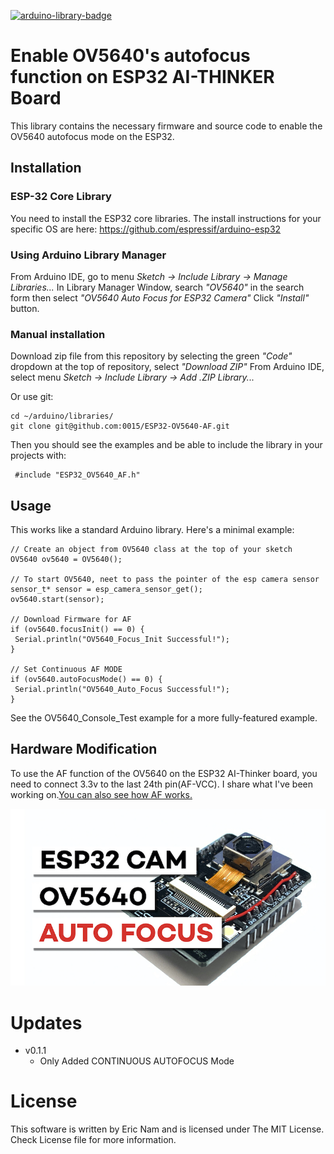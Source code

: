 [![arduino-library-badge](https://www.ardu-badge.com/badge/OV5640%20Auto%20Focus%20for%20ESP32%20Camera.svg)](https://www.ardu-badge.com/OV5640%20Auto%20Focus%20for%20ESP32%20Camera)

# Enable OV5640's autofocus function on ESP32 AI-THINKER Board

This library contains the necessary firmware and source code to enable the OV5640 autofocus mode on the ESP32.

## Installation

### ESP-32 Core Library
You need to install the ESP32 core libraries.
The install instructions for your specific OS are here:
https://github.com/espressif/arduino-esp32

### Using Arduino Library Manager

From Arduino IDE, go to menu *Sketch -> Include Library -> Manage Libraries...*
In Library Manager Window, search *"OV5640"* in the search form then select *"OV5640 Auto Focus for ESP32 Camera"*
Click *"Install"* button.

### Manual installation

Download zip file from this repository by selecting the green *"Code"* dropdown at the top of repository, select *"Download ZIP"*
From Arduino IDE, select menu *Sketch -> Include Library -> Add .ZIP Library...*

Or use git:
 ```
 cd ~/arduino/libraries/
 git clone git@github.com:0015/ESP32-OV5640-AF.git
 ```

Then you should see the examples and be able to include the library in your projects with:

```
 #include "ESP32_OV5640_AF.h"
```

## Usage

This works like a standard Arduino library. Here's a minimal example:

```
// Create an object from OV5640 class at the top of your sketch
OV5640 ov5640 = OV5640();

// To start OV5640, neet to pass the pointer of the esp camera sensor
sensor_t* sensor = esp_camera_sensor_get();
ov5640.start(sensor);

// Download Firmware for AF
if (ov5640.focusInit() == 0) {
 Serial.println("OV5640_Focus_Init Successful!");
}

// Set Continuous AF MODE
if (ov5640.autoFocusMode() == 0) {
 Serial.println("OV5640_Auto_Focus Successful!");
}
```

See the OV5640_Console_Test example for a more fully-featured example.

## Hardware Modification

To use the AF function of the OV5640 on the ESP32 AI-Thinker board, you need to connect 3.3v to the last 24th pin(AF-VCC).
I share what I've been working on.[You can also see how AF works.](https://youtu.be/922BWy3OOoQ)

<a href="https://youtu.be/922BWy3OOoQ">
<img width="800" src="https://github.com/0015/ESP32-OV5640-AF/blob/main/misc/main.jpg">
</a>

# Updates 

 - v0.1.1
    - Only Added CONTINUOUS AUTOFOCUS Mode

# License

 This software is written by Eric Nam and is licensed under The MIT License. Check License file for more information.    